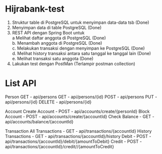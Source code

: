 # Hijrabank-test

1. Struktur table di PostgreSQL untuk menyimpan data-data tsb (Done)
2. Menyimpan data di table PostgreSQL (Done)
3. REST API dengan Spring Boot untuk <br>
   a Melihat daftar anggota di PostgreSQL (Done) <br>
   b. Menambah anggota di PostgreSQL (Done) <br>
   c. Melakukan transaksi dengan menyimpan ke PostgreSQL (Done) <br>
   d. Melihat history transaksi antara satu tanggal ke tanggal lain (Done) <br>
   e. Melihat transaksi satu anggota (Done) <br>
4. Lakukan test dengan PostMan (Terlampir postman collection)

# List API

Person
GET - api/persons
GET - api/persons/{id}
POST - api/persons
PUT - api/persons/{id}
DELETE - api/persons/{id}

Account
Create Account - POST - api/accounts/create/{personId}
Block Account - POST - api/accounts/create/{accountId}
Check Balance - GET - api/accounts/balance/{accountId}

Transaction
All Transactions - GET - api/transactions/{accountId}
History Transactions - GET - api/transactions/{accountId}/history
Debit - POST - api/transactions/{accountId}/debit/{amountToDebit}
Credit - POST - api/transactions/{accountId}/credit//{amountToCredit}
